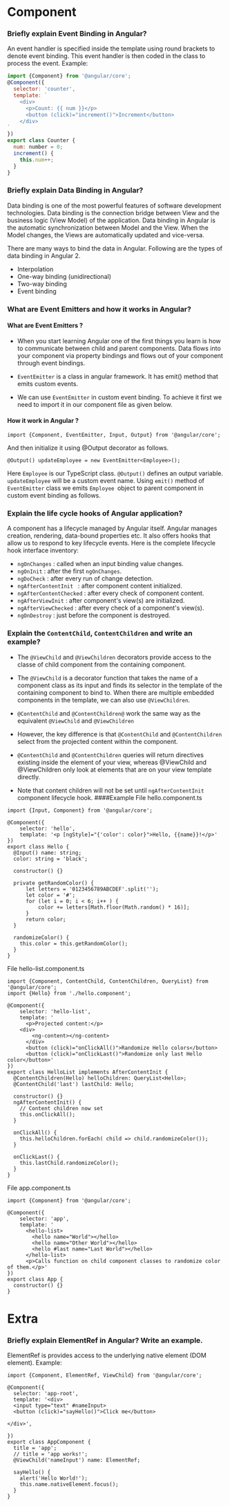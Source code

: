 
# Component
### Briefly explain Event Binding in Angular?
An event handler is specified inside the template using round brackets to denote event binding. This event handler is then coded in the class to process the event.
Example:
```javascript
import {Component} from '@angular/core';
@Component({
  selector: 'counter',
  template: `
	<div>
	  <p>Count: {{ num }}</p>
	  <button (click)="increment()">Increment</button>
	</div>
`
})
export class Counter {
  num: number = 0;
  increment() {
    this.num++;
  }
}
```
### Briefly explain Data Binding in Angular?
Data binding is one of the most powerful features of software development technologies. Data binding is the connection bridge between View and the business logic (View Model) of the application. Data binding in Angular is the automatic synchronization between Model and the View. When the Model changes, the Views are automatically updated and vice-versa. 

There are many ways to bind the data in Angular. Following are the types of data binding in Angular 2.

* Interpolation
* One-way binding (unidirectional)
* Two-way binding
* Event binding
### What are Event Emitters and how it works in Angular?
#### What are Event Emitters ?
* When you start learning Angular one of the first things you learn is how to communicate between child and parent components.
Data flows into your component via property bindings and flows out of your component through event bindings.

* ```EventEmitter``` is a class in angular framework. It has emit() method that emits custom events. 
* We can use ```EventEmitter``` in custom event binding. To achieve it first we need to import it in our component file as given below.

#### How it work in Angular ?
```
import {Component, EventEmitter, Input, Output} from '@angular/core'; 
```
And then initialize it using @Output decorator as follows.
```
@Output() updateEmployee = new EventEmitter<Employee>(); 
```
Here ```Employee``` is our TypeScript class. ```@Output()``` defines an output variable. ```updateEmployee``` will be a custom event name. Using ```emit()``` method of ```EventEmitter``` class we emits ```Employee ```object to parent component in custom event binding as follows.

### Explain the life cycle hooks of Angular application?
A component has a lifecycle managed by Angular itself. Angular manages creation, rendering, data-bound properties etc. It also offers hooks that allow us to respond to key lifecycle events.
Here is the complete lifecycle hook interface inventory:

* `ngOnChanges` : called when an input binding value changes.
* `ngOnInit` : after the first `ngOnChanges`.
* `ngDoCheck` : after every run of change detection.
* `ngAfterContentInit ` : after component content initialized.
* `ngAfterContentChecked` :  after every check of component content.
* `ngAfterViewInit` : after component's view(s) are initialized.
* `ngAfterViewChecked` : after every check of a component's view(s).
* `ngOnDestroy` : just before the component is destroyed.

### Explain the `ContentChild`, `ContentChildren` and write an example?
* The `@ViewChild` and `@ViewChildren` decorators provide access to the classe of child
component from the containing component.
* The `@ViewChild` is a decorator function that takes the name of a component class as its input and finds its selector in the template of the containing component to bind to.
When there are multiple embedded components in the template, we can also use `@ViewChildren`.
* `@ContentChild` and `@ContentChildren@` work the same way as the equivalent `@ViewChild` and `@ViewChildren`
* However, the key difference is that `@ContentChild` and `@ContentChildren` select from the projected content within the component. 
* `@ContentChild` and `@ContentChildren` queries will return directives existing inside the <ng-content></ng-content> element of your view, whereas @ViewChild and @ViewChildren only look at elements that are on your view template directly.

* Note that content children will not be set until `ngAfterContentInit`
component lifecycle hook.
####Example
File hello.component.ts

```
import {Input, Component} from '@angular/core';

@Component({
	selector: 'hello',
	template: '<p [ngStyle]="{'color': color}">Hello, {{name}}!</p>'
})
export class Hello {
  @Input() name: string;
  color: string = 'black';

  constructor() {}

  private getRandomColor() {
      let letters = '0123456789ABCDEF'.split('');
      let color = '#';
      for (let i = 0; i < 6; i++ ) {
          color += letters[Math.floor(Math.random() * 16)];
      }
      return color;
  }

  randomizeColor() {
    this.color = this.getRandomColor();
  }
}

```

File hello-list.component.ts

```
import {Component, ContentChild, ContentChildren, QueryList} from '@angular/core';
import {Hello} from './hello.component';

@Component({
	selector: 'hello-list',
	template: '
	  <p>Projected content:</p>
    <div>
	    <ng-content></ng-content>
	  </div>
	  <button (click)="onClickAll()">Randomize Hello colors</button>
	  <button (click)="onClickLast()">Randomize only last Hello color</button>'
})
export class HelloList implements AfterContentInit {
  @ContentChildren(Hello) helloChildren: QueryList<Hello>;
  @ContentChild('last') lastChild: Hello;

  constructor() {}
  ngAfterContentInit() {
    // Content children now set
    this.onClickAll();
  }

  onClickAll() {
    this.helloChildren.forEach( child => child.randomizeColor());
  }

  onClickLast() {
    this.lastChild.randomizeColor();
  }
}

```

File app.component.ts

```
import {Component} from '@angular/core';

@Component({
	selector: 'app',
	template: '
	  <hello-list>
	    <hello name="World"></hello>
	    <hello name="Other World"></hello>
	    <hello #last name="Last World"></hello>
	  </hello-list>
	  <p>Calls function on child component classes to randomize color of them.</p>'
})
export class App {
  constructor() {}
}

```
# Extra
### Briefly explain ElementRef in Angular? Write an example.
ElementRef is provides access to the underlying native element (DOM element).
Example:
```
import {Component, ElementRef, ViewChild} from '@angular/core';

@Component({
  selector: 'app-root',
  template: '<div>
  <input type="text" #nameInput>
  <button (click)="sayHello()">Click me</button>

</div>',

})
export class AppComponent {
  title = 'app';
  // title = 'app works!';
  @ViewChild('nameInput') name: ElementRef;

  sayHello() {
    alert('Hello World!');
    this.name.nativeElement.focus();
  }
}
```